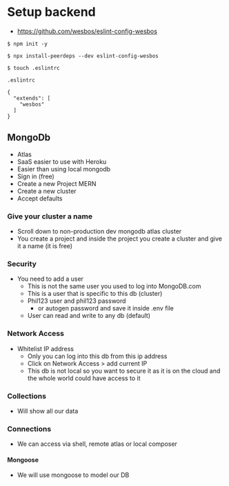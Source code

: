 # Setup backend
* https://github.com/wesbos/eslint-config-wesbos

`$ npm init -y`

`$ npx install-peerdeps --dev eslint-config-wesbos`

`$ touch .eslintrc`

`.eslintrc`

```
{
  "extends": [
    "wesbos"
  ]
}
```

## MongoDb
* Atlas
* SaaS easier to use with Heroku
* Easier than using local mongodb
* Sign in (free)
* Create a new Project MERN
* Create a new cluster
* Accept defaults

### Give your cluster a name
* Scroll down to non-production dev mongodb atlas cluster
* You create a project and inside the project you create a cluster and give it a name (it is free)

### Security
* You need to add a user
    - This is not the same user you used to log into MongoDB.com
    - This is a user that is specific to this db (cluster)
    - Phil123 user and phil123 password
        + or autogen password and save it inside .env file
    - User can read and write to any db (default)

### Network Access
* Whitelist IP address
    - Only you can log into this db from this ip address
    - Click on Network Access > add current IP
    - This db is not local so you want to secure it as it is on the cloud and the whole world could have access to it

### Collections
* Will show all our data

### Connections
* We can access via shell, remote atlas or local composer

#### Mongoose
* We will use mongoose to model our DB
